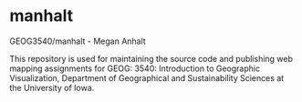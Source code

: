 # manhalt
GEOG3540/manhalt - Megan Anhalt

This repository is used for maintaining the source code and publishing web mapping assignments for GEOG: 3540: Introduction to Geographic Visualization, Department of Geographical and Sustainability Sciences at the University of Iowa. 
